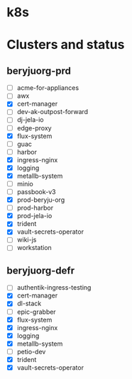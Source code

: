 # k8s

# Clusters and status

## beryjuorg-prd

 - [ ] acme-for-appliances
 - [ ] awx
 - [x] cert-manager
 - [ ] dev-ak-outpost-forward
 - [ ] dj-jela-io
 - [ ] edge-proxy
 - [x] flux-system
 - [ ] guac
 - [ ] harbor
 - [x] ingress-nginx
 - [x] logging
 - [x] metallb-system
 - [ ] minio
 - [ ] passbook-v3
 - [x] prod-beryju-org
 - [ ] prod-harbor
 - [x] prod-jela-io
 - [x] trident
 - [x] vault-secrets-operator
 - [ ] wiki-js
 - [ ] workstation

## beryjuorg-defr

 - [ ] authentik-ingress-testing
 - [x] cert-manager
 - [x] dl-stack
 - [ ] epic-grabber
 - [x] flux-system
 - [x] ingress-nginx
 - [x] logging
 - [x] metallb-system
 - [ ] petio-dev
 - [x] trident
 - [x] vault-secrets-operator
